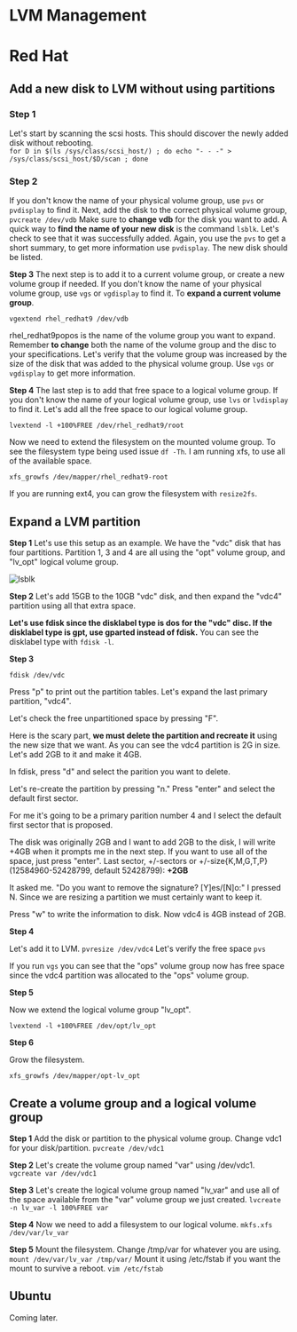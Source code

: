 # LVM Management

# Red Hat 

## Add a new disk to LVM without using partitions

### Step 1
Let's start by scanning the scsi hosts. This should discover the newly added disk without rebooting. 
\
``for D in $(ls /sys/class/scsi_host/) ; do echo "- - -" > /sys/class/scsi_host/$D/scan ; done``

### Step 2
If you don't know the name of your physical volume group, use ``pvs`` or ``pvdisplay`` to find it.
Next, add the disk to the correct physical volume group, ``pvcreate /dev/vdb``
Make sure to **change vdb** for the disk you want to add. A quick way to **find the name of your new disk** is the command ``lsblk``. Let's check to see that it was successfully added. Again, you use the ``pvs`` to get a short summary, to get more information use ``pvdisplay``. The new disk should be listed.

**Step 3**
The next step is to add it to a current volume group, or create a new volume group if needed. If you don't know the name of your physical volume group, use ``vgs`` or ``vgdisplay`` to find it. To **expand a current volume group**.

``vgextend rhel_redhat9 /dev/vdb`` 

rhel_redhat9popos is the name of the volume group you want to expand. Remember **to change** both the name of the volume group and the disc to your specifications. Let's verify that the volume group was increased by the size of the disk that was added to the physical volume group. Use ``vgs`` or ``vgdisplay`` to get more information.

**Step 4**
The last step is to add that free space to a logical volume group. If you don't know the name of your logical volume group, use ``lvs`` or ``lvdisplay`` to find it. Let's add all the free space to our logical volume group.

``lvextend -l +100%FREE /dev/rhel_redhat9/root``

Now we need to extend the filesystem on the mounted volume group. To see the filesystem type being used issue ``df -Th``. I am running xfs, to use all of the available space.

``xfs_growfs /dev/mapper/rhel_redhat9-root``

If you are running ext4, you can grow the filesystem with ``resize2fs``.

## Expand a LVM partition

**Step 1**
Let's use this setup as an example.
We have the "vdc" disk that has four partitions.
Partition 1, 3 and 4 are all using the "opt" volume group, and "lv_opt" logical volume group.

![lsblk](lvm1.png)

**Step 2**
Let's add 15GB to the 10GB "vdc" disk, and then expand the "vdc4" partition using all that extra space.

**Let's use fdisk since the disklabel type is dos for the "vdc" disc. If the disklabel type is gpt, use gparted instead of fdisk.** You can see the disklabel type with ``fdisk -l``.

**Step 3**

``fdisk /dev/vdc``

Press "p" to print out the partition tables. Let's expand the last primary partition, "vdc4".

Let's check the free unpartitioned space by pressing "F".

Here is the scary part, **we must delete the partition and recreate it** using the new size that we want. As you can see the vdc4 partition is 2G in size. Let's add 2GB to it and make it 4GB.

In fdisk, press "d" and select the parition you want to delete.

Let's re-create the partition by pressing "n." Press "enter" and select the default first sector.

For me it's going to be a primary parition number 4 and I select the default first sector that is proposed.

The disk was originally 2GB and I want to add 2GB to the disk, I will write +4GB when it prompts me in the next step. If you want to use all of the space, just press "enter".
Last sector, +/-sectors or +/-size{K,M,G,T,P} (12584960-52428799, default 52428799): **+2GB**

It asked me. "Do you want to remove the signature? [Y]es/[N]o:" I pressed N. Since we are resizing a partition we must certainly want to keep it.

Press "w" to write the information to disk. Now vdc4 is 4GB instead of 2GB.

**Step 4**

Let's add it to LVM.  ``pvresize /dev/vdc4`` Let's verify the free space ``pvs``

If you run ``vgs`` you can see that the "ops" volume group now has free space since the vdc4 partition was allocated to the "ops" volume group.

**Step 5**

Now we extend the logical volume group "lv_opt". 

``lvextend -l +100%FREE /dev/opt/lv_opt``

**Step 6**

Grow the filesystem.

``xfs_growfs /dev/mapper/opt-lv_opt``

## Create a volume group and a logical volume group ###

**Step 1**
Add the disk or partition to the physical volume group. Change vdc1 for your disk/partition.
``pvcreate /dev/vdc1`` 

**Step 2**
Let's create the volume group named "var" using /dev/vdc1.
``vgcreate var /dev/vdc1``

**Step 3**
Let's create the logical volume group named "lv_var" and use all of the space available from the "var" volume group we just created. 
``lvcreate -n lv_var -l 100%FREE var``

**Step 4**
Now we need to add a filesystem to our logical volume.
``mkfs.xfs /dev/var/lv_var``

**Step 5**
Mount the filesystem. Change /tmp/var for whatever you are using.
``mount /dev/var/lv_var /tmp/var/``
Mount it using /etc/fstab if you want the mount to survive a reboot.
``vim /etc/fstab``


## Ubuntu

Coming later.

